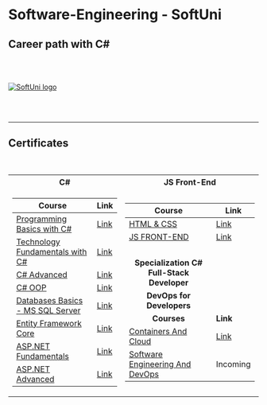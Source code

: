 # Software-Engineering - SoftUni

## Career path with C#

<br/>
<br/>

<a href="https://softuni.bg/trainings/courses" rel="Courses"> ![SoftUni logo][logo] </a>

[logo]: https://cdn.discordapp.com/attachments/979101848361377914/1077188522320072704/SoftUni-Logo-Flat.png "Logo Title Text 2"

<br/>
<br/>

---

<h2> Certificates </h2>

<table align="left">
  
<br/>

<tr>
  <th> C# </th>
  <th> JS Front-End </th>
</tr>

<tr>
<td>

| **Course**                                                                                                                             | **Link**                                                                    |
| -------------------------------------------------------------------------------------------------------------------------------------- | --------------------------------------------------------------------------- |
| <a href="https://softuni.bg/trainings/3620/programming-basics-with-csharp-january-2022#lesson-36462" > Programming Basics with C# </a> | <a href="https://softuni.bg/certificates/details/124162/f52f81fe"> Link</a> |
| <a href="https://softuni.bg/trainings/3729/programming-fundamentals-with-csharp-may-2022"> Technology Fundamentals with C# </a>        | <a href="https://softuni.bg/certificates/details/139287/437656ba"> Link</a> |
| <a href="https://softuni.bg/trainings/3842/csharp-advanced-september-2022"> C# Advanced </a>                                           | <a href="https://softuni.bg/certificates/details/143958/a6bd1bea"> Link</a> |
| <a href="https://softuni.bg/trainings/3843/csharp-oop-october-2022"> C# OOP </a>                                                       | <a href="https://softuni.bg/certificates/details/150736/46d37d8c"> Link</a> |
| <a href="https://softuni.bg/trainings/3965/ms-sql-january-2023"> Databases Basics - MS SQL Server </a>                                 | <a href="https://softuni.bg/certificates/details/157679/373b0a5b"> Link</a> |
| <a href="https://softuni.bg/trainings/3966/entity-framework-core-february-2023"> Entity Framework Core </a>                            | <a href="https://softuni.bg/certificates/details/164757/dd8f67ef"> Link</a> |
| <a href="https://softuni.bg/trainings/4105/asp-net-fundamentals-may-2023"> ASP.NET Fundamentals </a>                                   | <a href="https://softuni.bg/certificates/details/175336/842e4b84"> Link</a> |
| <a href="https://softuni.bg/trainings/4107/asp-net-advanced-june-2023"> ASP.NET Advanced </a>                                          | <a href="https://softuni.bg/certificates/details/182158/f95466d2"> Link</a> |

</td>
<td>

| **Course**                                                                                               | **Link**                                                                    |
| -------------------------------------------------------------------------------------------------------- | --------------------------------------------------------------------------- |
| <a href="https://softuni.bg/trainings/4239/html-and-css-september-2023"> HTML & CSS </a>                 | <a href="https://softuni.bg/certificates/details/190818/e598659b"> Link</a> |
| <a href="https://softuni.bg/trainings/4240/js-front-end-october-2023"> JS FRONT-END </a>                 | <a href="https://softuni.bg/certificates/details/199178/a0ae09da"> Link</a> |
| <br/>                                                                                                    |
| <div align="center">**Specialization C# Full-Stack Developer** </div>                                    |
| <div align="center">**DevOps for Developers** </div>                                                     |
| <div align="center">**Courses** </div>                                                                   | **Link**                                                                    |
| <a href="https://softuni.bg/trainings/4359/containers-and-cloud-january-2024"> Containers And Cloud </a> | <a href="https://softuni.bg/certificates/details/207006/224c4de9"> Link</a> |
| <a href=""> Software Engineering And DevOps </a>                                                         | <!-- <a href=""> Link</a> --> Incoming                                      |

</td>
  
</table>
